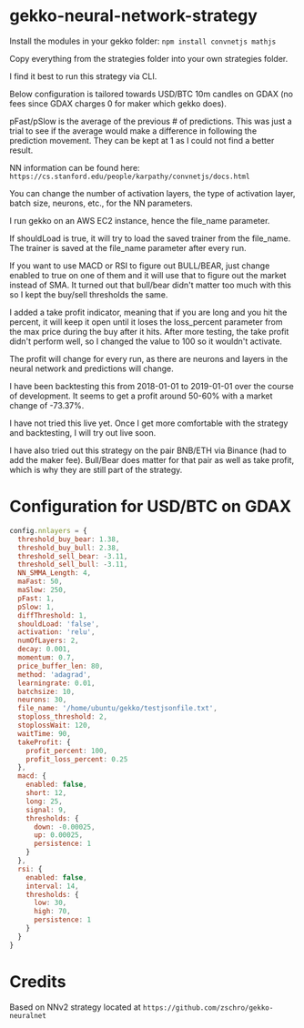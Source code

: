 # gekko-neural-network-strategy

Install the modules in your gekko folder: `npm install convnetjs mathjs`

Copy everything from the strategies folder into your own strategies folder.

I find it best to run this strategy via CLI.

Below configuration is tailored towards USD/BTC 10m candles on GDAX (no fees since GDAX charges 0 for maker which gekko does).

pFast/pSlow is the average of the previous # of predictions. This was just a trial to see if the average would make a difference in following the prediction movement.  They can be kept at 1 as I could not find a better result.

NN information can be found here: `https://cs.stanford.edu/people/karpathy/convnetjs/docs.html`

You can change the number of activation layers, the type of activation layer, batch size, neurons, etc., for the NN parameters.

I run gekko on an AWS EC2 instance, hence the file_name parameter.

If shouldLoad is true, it will try to load the saved trainer from the file_name.  The trainer is saved at the file_name parameter after every run.

If you want to use MACD or RSI to figure out BULL/BEAR, just change enabled to true on one of them and it will use that to figure out the market instead of SMA.  It turned out that bull/bear didn't matter too much with this so I kept the buy/sell thresholds the same.

I added a take profit indicator, meaning that if you are long and you hit the percent, it will keep it open until it loses the loss_percent parameter from the max price during the buy after it hits.  After more testing, the take profit didn't perform well, so I changed the value to 100 so it wouldn't activate.

The profit will change for every run, as there are neurons and layers in the neural network and predictions will change.

I have been backtesting this from 2018-01-01 to 2019-01-01 over the course of development.  It seems to get a profit  around 50-60% with a market change of -73.37%.

I have not tried this live yet.  Once I get more comfortable with the strategy and backtesting, I will try out live soon.

I have also tried out this strategy on the pair BNB/ETH via Binance (had to add the maker fee).  Bull/Bear does matter for that pair as well as take profit, which is why they are still part of the strategy.

# Configuration for USD/BTC on GDAX

```javascript
config.nnlayers = {
  threshold_buy_bear: 1.38,
  threshold_buy_bull: 2.38,
  threshold_sell_bear: -3.11,
  threshold_sell_bull: -3.11,
  NN_SMMA_Length: 4,
  maFast: 50,
  maSlow: 250,
  pFast: 1,
  pSlow: 1,
  diffThreshold: 1,
  shouldLoad: 'false',
  activation: 'relu',
  numOfLayers: 2,
  decay: 0.001,
  momentum: 0.7,
  price_buffer_len: 80,
  method: 'adagrad',
  learningrate: 0.01,
  batchsize: 10,
  neurons: 30,
  file_name: '/home/ubuntu/gekko/testjsonfile.txt',
  stoploss_threshold: 2,
  stoplossWait: 120,
  waitTime: 90,
  takeProfit: {
    profit_percent: 100,
    profit_loss_percent: 0.25
  },
  macd: {
    enabled: false,
    short: 12,
    long: 25,
    signal: 9,
    thresholds: {
      down: -0.00025,
      up: 0.00025,
      persistence: 1
    }
  },
  rsi: {
    enabled: false,
    interval: 14,
    thresholds: {
      low: 30,
      high: 70,
      persistence: 1
    }
  }
}
```

# Credits

Based on NNv2 strategy located at `https://github.com/zschro/gekko-neuralnet`

